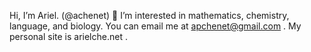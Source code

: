 Hi, I’m Ariel. (@achenet) 👋
I’m interested in mathematics, chemistry, language, and biology. 
You can email me at apchenet@gmail.com .
My personal site is arielche.net .

<!---
achenet/achenet is a ✨ special ✨ repository because its `README.md` (this file) appears on your GitHub profile.
You can click the Preview link to take a look at your changes.
--->
